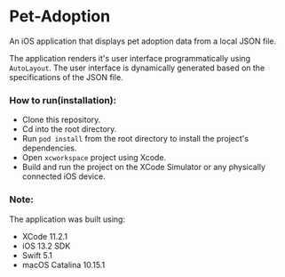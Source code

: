 # Pet-Adoption

An iOS application that displays pet adoption data from a local JSON file.

The application renders it's user interface programmatically using `AutoLayout`. The user interface is dynamically 
generated based on the specifications of the JSON file.

### How to run(installation):

* Clone this repository.
* Cd into the root directory.
* Run `pod install` from the root directory to install the project's dependencies.
* Open `xcworkspace` project using Xcode.
* Build and run the project on the XCode Simulator or any physically connected iOS device.

### Note:

The application was built using:

* XCode 11.2.1
* iOS 13.2 SDK
* Swift 5.1
* macOS Catalina 10.15.1
